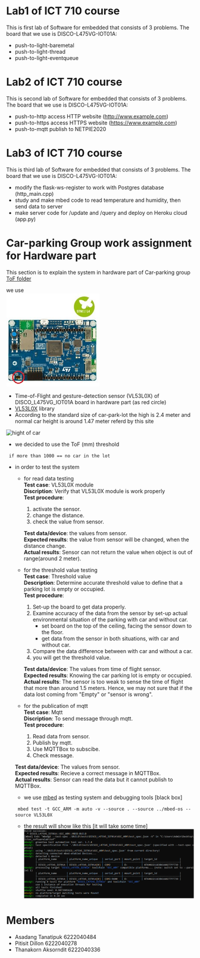 # Lab1 of ICT 710 course  
This is first lab of Software for embedded that consists of 3 problems. The board that we use is DISCO-L475VG-IOT01A:
- push-to-light-baremetal
- push-to-light-thread
- push-to-light-eventqueue

# Lab2 of ICT 710 course  
This is second lab of Software for embedded that consists of 3 problems. The board that we use is DISCO-L475VG-IOT01A:
- push-to-http access HTTP website (http://www.example.com)
- push-to-https access HTTPS website (https://www.example.com)
- push-to-mqtt publish to NETPIE2020

# Lab3 of ICT 710 course 
This is third lab of Software for embedded that consists of 3 problems. The board that we use is DISCO-L475VG-IOT01A:
- modify the flask-ws-register to work with Postgres database (http_main.cpp)
- study and make mbed code to read temperature and humidity, then send data to server
- make server code for /update and /query and deploy on Heroku cloud (app.py)

# Car-parking Group work assignment for Hardware part
This section is to explain the system in hardware part of Car-parking group [ToF folder](https://github.com/ICT710-TAIST-12-Group1/software_Taist/tree/master/ToF)

we use  
![DISCO_L475VG_IOT01A](./image/DISCO_L475VG_IOT01A.jpg)  
- Time-of-Flight and gesture-detection sensor (VL53L0X) of DISCO_L475VG_IOT01A board in hardware part (as red circle)
- [VL53L0X](https://os.mbed.com/teams/ST/code/VL53L0X/#e9269ff624ed) library 
- According to the standard size of car-park-lot the high is 2.4 meter and normal car height is around 1.47 meter referd by this site 

![hight of car](https://3.bp.blogspot.com/-PGCxG6SMCxs/VgtPimM3dVI/AAAAAAAAC00/lYaVA7Xlj2A/s640/%25E0%25B8%25A3%25E0%25B8%25B0%25E0%25B8%2594%25E0%25B8%25B1%25E0%25B8%259A%25E0%25B8%2584%25E0%25B8%25A7%25E0%25B8%25B2%25E0%25B8%25A1%25E0%25B8%25AA%25E0%25B8%25B9%25E0%25B8%2587%25E0%25B8%2582%25E0%25B8%25AD%25E0%25B8%2587%25E0%25B8%259B%25E0%25B8%25A3%25E0%25B8%25B0%25E0%25B8%2595%25E0%25B8%25B9%25E0%25B8%2595%25E0%25B8%25B2%25E0%25B8%25A1%25E0%25B8%25A5%25E0%25B8%25B1%25E0%25B8%2581%25E0%25B8%25A9%25E0%25B8%2593%25E0%25B8%25B0%25E0%25B8%2581%25E0%25B8%25B2%25E0%25B8%25A3%25E0%25B9%2583%25E0%25B8%258A%25E0%25B9%2589%25E0%25B8%2587%25E0%25B8%25B2%25E0%25B8%2599%25E0%25B8%2595%25E0%25B9%2588%25E0%25B8%25B2%25E0%25B8%2587%25E0%25B9%2586.jpg) 
- we decided to use the ToF (mm) threshold
```
 if more than 1000 == no car in the lot
```
- in order to test the system 
    - for read data testing  
        **Test case**: VL53L0X module  
        **Discription**: Verify that VL53L0X module is work properly  
        **Test procedure**:  
        1.	activate the sensor.  
        2.	change the distance.
        3.	check the value from sensor.  
	
        **Test data/device**: the values from sensor.  
        **Expected results**: the value from sensor will be changed, when the distance change.  
        **Actual results**: Sensor can not return the value when object is out of range(around 2 meter).

    - for the threshold value testing   
        **Test case**: Threshold value  
        **Description**: Determine accurate threshold value to define that a parking lot is empty or occupied.  
        **Test procedure**:   
        1.	Set-up the board to get data properly.    
        2.	Examine accuracy of the data from the sensor by set-up actual environmental situation of the parking with car and without car.     
            - set board on the top of the ceiling, facing the sensor down to the floor.     
            - get data from the sensor in both situations, with car and without car.  
        3. Compare the data difference between with car and without a car.   
        4. you will get the threshold value.  

        **Test data/device**: The values from time of flight sensor.    
        **Expected results**: Knowing the car parking lot is empty or occupied.   
        **Actual results**: The sensor is too weak to sense the time of flight that more than around 1.5 meters. Hence, we may not sure that if the data lost coming from "Empty" or "sensor is wrong".    

    - for the publication of mqtt  
	**Test case**: Mqtt  
        **Discription**: To send message through mqtt.  
        **Test procedure**:  
        1.	Read data from sensor.  
        2.	Publish by mqtt.  
        3.	Use MQTTBox to subscibe.  
        4.	Check message.  
	
	**Test data/device**: The values from sensor.  
        **Expected results**: Recieve a correct message in MQTTBox.  
        **Actual results**: Sensor can read the data but it cannot publish to MQTTBox.  


    - we use [mbed](https://os.mbed.com/docs/mbed-os/v5.15/tools/test-and-debug.html) as testing system and debugging tools [black box]
    ```
     mbed test -t GCC_ARM -m auto -v --source . --source ../mbed-os --source VL53L0X
    ```
    - the result will show like this [it will take some time] ![testing-result](./image/testing-result.png)






# Members
- Asadang Tanatipuk     6222040484  
- Pitisit Dillon        6222040278  
- Thanakorn Aksorndit   6222040336  
